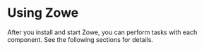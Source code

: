 # Using Zowe

After you install and start Zowe, you can perform tasks with each component. See the following sections for details.
